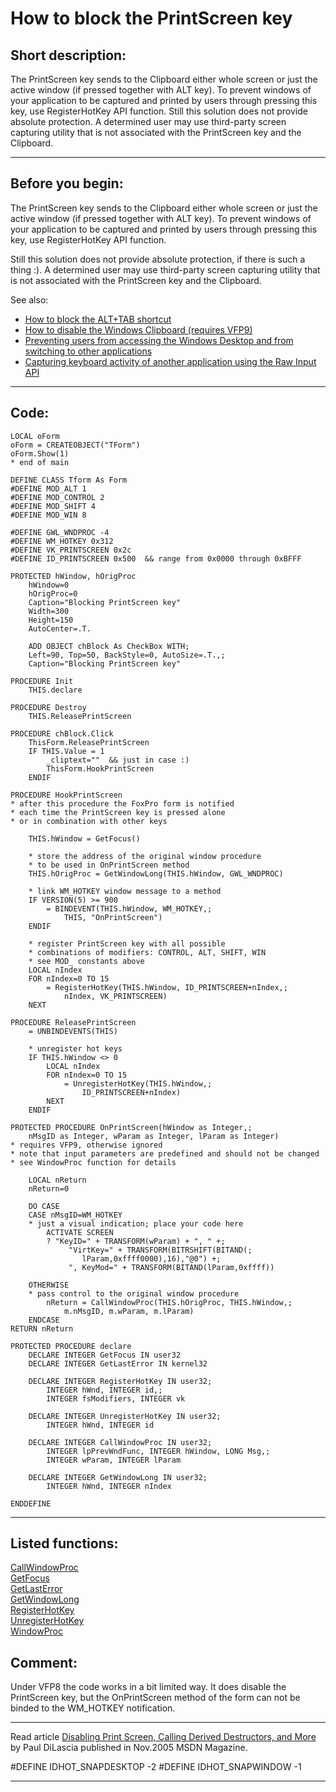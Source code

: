 
# How to block the PrintScreen key

## Short description:
The PrintScreen key sends to the Clipboard either whole screen or just the active window (if pressed together with ALT key). To prevent windows of your application to be captured and printed by users through pressing this key, use RegisterHotKey API function. Still this solution does not provide absolute protection. A determined user may use third-party screen capturing utility that is not associated with the PrintScreen key and the Clipboard.   
***  


## Before you begin:
The PrintScreen key sends to the Clipboard either whole screen or just the active window (if pressed together with ALT key). To prevent windows of your application to be captured and printed by users through pressing this key, use RegisterHotKey API function.  

Still this solution does not provide absolute protection, if there is such a thing :). A determined user may use third-party screen capturing utility that is not associated with the PrintScreen key and the Clipboard.   

See also:

* [How to block the ALT+TAB shortcut](sample_432.md)  
* [How to disable the Windows Clipboard (requires VFP9)](sample_488.md)  
* [Preventing users from accessing the Windows Desktop and from switching to other applications](sample_492.md)  
* [Capturing keyboard activity of another application using the Raw Input API](sample_572.md)  

  
***  


## Code:
```foxpro  
LOCAL oForm
oForm = CREATEOBJECT("TForm")
oForm.Show(1)
* end of main

DEFINE CLASS Tform As Form
#DEFINE MOD_ALT 1
#DEFINE MOD_CONTROL 2
#DEFINE MOD_SHIFT 4
#DEFINE MOD_WIN 8

#DEFINE GWL_WNDPROC -4
#DEFINE WM_HOTKEY 0x312
#DEFINE VK_PRINTSCREEN 0x2c
#DEFINE ID_PRINTSCREEN 0x500  && range from 0x0000 through 0xBFFF

PROTECTED hWindow, hOrigProc
	hWindow=0
	hOrigProc=0
	Caption="Blocking PrintScreen key"
	Width=300
	Height=150
	AutoCenter=.T.

	ADD OBJECT chBlock As CheckBox WITH;
	Left=90, Top=50, BackStyle=0, AutoSize=.T.,;
	Caption="Blocking PrintScreen key"

PROCEDURE Init
	THIS.declare

PROCEDURE Destroy
	THIS.ReleasePrintScreen

PROCEDURE chBlock.Click
	ThisForm.ReleasePrintScreen
	IF THIS.Value = 1
		_cliptext=""  && just in case :)
		ThisForm.HookPrintScreen
	ENDIF
	
PROCEDURE HookPrintScreen
* after this procedure the FoxPro form is notified
* each time the PrintScreen key is pressed alone
* or in combination with other keys

	THIS.hWindow = GetFocus()

	* store the address of the original window procedure
	* to be used in OnPrintScreen method
	THIS.hOrigProc = GetWindowLong(THIS.hWindow, GWL_WNDPROC)

	* link WM_HOTKEY window message to a method
	IF VERSION(5) >= 900
		= BINDEVENT(THIS.hWindow, WM_HOTKEY,;
			THIS, "OnPrintScreen")
	ENDIF

	* register PrintScreen key with all possible
	* combinations of modifiers: CONTROL, ALT, SHIFT, WIN
	* see MOD_ constants above
	LOCAL nIndex
	FOR nIndex=0 TO 15
		= RegisterHotKey(THIS.hWindow, ID_PRINTSCREEN+nIndex,;
			nIndex, VK_PRINTSCREEN)
	NEXT

PROCEDURE ReleasePrintScreen
	= UNBINDEVENTS(THIS)
	
	* unregister hot keys
	IF THIS.hWindow <> 0
		LOCAL nIndex
		FOR nIndex=0 TO 15
			= UnregisterHotKey(THIS.hWindow,;
				ID_PRINTSCREEN+nIndex)
		NEXT
	ENDIF

PROTECTED PROCEDURE OnPrintScreen(hWindow as Integer,;
	nMsgID as Integer, wParam as Integer, lParam as Integer)
* requires VFP9, otherwise ignored
* note that input parameters are predefined and should not be changed
* see WindowProc function for details

	LOCAL nReturn
	nReturn=0
	
	DO CASE
	CASE nMsgID=WM_HOTKEY
	* just a visual indication; place your code here
		ACTIVATE SCREEN
		? "KeyID=" + TRANSFORM(wParam) + ", " +;
			 "VirtKey=" + TRANSFORM(BITRSHIFT(BITAND(;
			 	lParam,0xffff0000),16),"@0") +;
			 ", KeyMod=" + TRANSFORM(BITAND(lParam,0xffff))
		
	OTHERWISE
	* pass control to the original window procedure
		nReturn = CallWindowProc(THIS.hOrigProc, THIS.hWindow,;
			m.nMsgID, m.wParam, m.lParam)
	ENDCASE
RETURN nReturn

PROTECTED PROCEDURE declare
	DECLARE INTEGER GetFocus IN user32
	DECLARE INTEGER GetLastError IN kernel32

	DECLARE INTEGER RegisterHotKey IN user32;
		INTEGER hWnd, INTEGER id,;
		INTEGER fsModifiers, INTEGER vk

	DECLARE INTEGER UnregisterHotKey IN user32;
		INTEGER hWnd, INTEGER id

	DECLARE INTEGER CallWindowProc IN user32;
		INTEGER lpPrevWndFunc, INTEGER hWindow, LONG Msg,;
		INTEGER wParam, INTEGER lParam

	DECLARE INTEGER GetWindowLong IN user32;
		INTEGER hWnd, INTEGER nIndex

ENDDEFINE  
```  
***  


## Listed functions:
[CallWindowProc](../libraries/user32/CallWindowProc.md)  
[GetFocus](../libraries/user32/GetFocus.md)  
[GetLastError](../libraries/kernel32/GetLastError.md)  
[GetWindowLong](../libraries/user32/GetWindowLong.md)  
[RegisterHotKey](../libraries/user32/RegisterHotKey.md)  
[UnregisterHotKey](../libraries/user32/UnregisterHotKey.md)  
[WindowProc](../libraries/kernel32/WindowProc.md)  

## Comment:
Under VFP8 the code works in a bit limited way. It does disable the PrintScreen key, but the OnPrintScreen method of the form can not be binded to the WM_HOTKEY notification.  
  
* * *  
Read article <a href="http://msdn.microsoft.com/msdnmag/issues/05/11/CatWork/">Disabling Print Screen, Calling Derived Destructors, and More</a> by Paul DiLascia published in Nov.2005 MSDN Magazine.  
  
<div class=precode>#DEFINE IDHOT_SNAPDESKTOP -2  
#DEFINE IDHOT_SNAPWINDOW -1  
</div>  
  
***  

